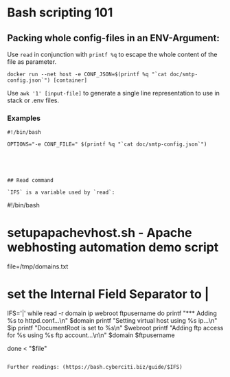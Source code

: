 # Bash scripting 101


## Packing whole config-files in an ENV-Argument:

Use `read` in conjunction with `printf %q` to escape the whole
content of the file as parameter. 

```
docker run --net host -e CONF_JSON=$(printf %q "`cat doc/smtp-config.json`") [container]
```

Use `awk '1' [input-file]` to generate a single line representation to
use in stack or .env files.


### Examples

```
#!/bin/bash

OPTIONS="-e CONF_FILE=" $(printf %q "`cat doc/smtp-config.json`")





## Read command

`IFS` is a variable used by `read`: 

```
#!/bin/bash
# setupapachevhost.sh - Apache webhosting automation demo script
file=/tmp/domains.txt

# set the Internal Field Separator to |
IFS='|'
while read -r domain ip webroot ftpusername
do
        printf "*** Adding %s to httpd.conf...\n" $domain
        printf "Setting virtual host using %s ip...\n" $ip
        printf "DocumentRoot is set to %s\n" $webroot
        printf "Adding ftp access for %s using %s ftp account...\n\n" $domain $ftpusername
	
done < "$file"
```

Further readings: (https://bash.cyberciti.biz/guide/$IFS)